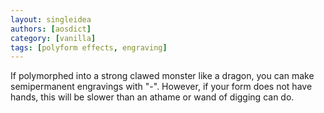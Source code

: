 ```yaml
---
layout: singleidea
authors: [aosdict]
category: [vanilla]
tags: [polyform effects, engraving]
---
```

If polymorphed into a strong clawed monster like a dragon, you can make semipermanent engravings with "-". However, if your form does not have hands, this will be slower than an athame or wand of digging can do.
